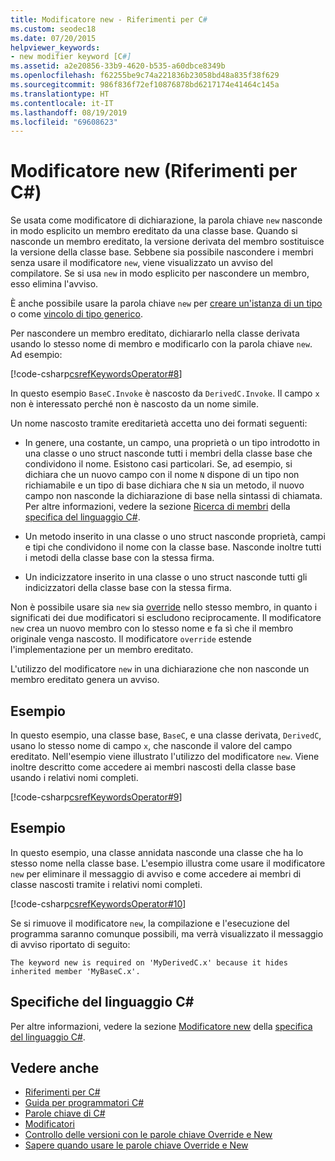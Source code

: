 ```yaml
---
title: Modificatore new - Riferimenti per C#
ms.custom: seodec18
ms.date: 07/20/2015
helpviewer_keywords:
- new modifier keyword [C#]
ms.assetid: a2e20856-33b9-4620-b535-a60dbce8349b
ms.openlocfilehash: f62255be9c74a221836b23058bd48a835f38f629
ms.sourcegitcommit: 986f836f72ef10876878bd6217174e41464c145a
ms.translationtype: HT
ms.contentlocale: it-IT
ms.lasthandoff: 08/19/2019
ms.locfileid: "69608623"
---
```

# <a name="new-modifier-c-reference"></a>Modificatore new (Riferimenti per C#)

Se usata come modificatore di dichiarazione, la parola chiave `new` nasconde in modo esplicito un membro ereditato da una classe base. Quando si nasconde un membro ereditato, la versione derivata del membro sostituisce la versione della classe base. Sebbene sia possibile nascondere i membri senza usare il modificatore `new`, viene visualizzato un avviso del compilatore. Se si usa `new` in modo esplicito per nascondere un membro, esso elimina l'avviso.

È anche possibile usare la parola chiave `new` per [creare un'istanza di un tipo](../operators/new-operator.md) o come [vincolo di tipo generico](./new-constraint.md).

Per nascondere un membro ereditato, dichiararlo nella classe derivata usando lo stesso nome di membro e modificarlo con la parola chiave `new`. Ad esempio:

[!code-csharp[csrefKeywordsOperator#8](~/samples/snippets/csharp/VS_Snippets_VBCSharp/csrefKeywordsOperator/CS/csrefKeywordsOperators.cs#8)]

In questo esempio `BaseC.Invoke` è nascosto da `DerivedC.Invoke`. Il campo `x` non è interessato perché non è nascosto da un nome simile.

Un nome nascosto tramite ereditarietà accetta uno dei formati seguenti:

- In genere, una costante, un campo, una proprietà o un tipo introdotto in una classe o uno struct nasconde tutti i membri della classe base che condividono il nome. Esistono casi particolari. Se, ad esempio, si dichiara che un nuovo campo con il nome `N` dispone di un tipo non richiamabile e un tipo di base dichiara che `N` sia un metodo, il nuovo campo non nasconde la dichiarazione di base nella sintassi di chiamata. Per altre informazioni, vedere la sezione [Ricerca di membri](~/_csharplang/spec/expressions.md#member-lookup) della [specifica del linguaggio C#](~/_csharplang/spec/introduction.md).

- Un metodo inserito in una classe o uno struct nasconde proprietà, campi e tipi che condividono il nome con la classe base. Nasconde inoltre tutti i metodi della classe base con la stessa firma.

- Un indicizzatore inserito in una classe o uno struct nasconde tutti gli indicizzatori della classe base con la stessa firma.

Non è possibile usare sia `new` sia [override](override.md) nello stesso membro, in quanto i significati dei due modificatori si escludono reciprocamente. Il modificatore `new` crea un nuovo membro con lo stesso nome e fa sì che il membro originale venga nascosto. Il modificatore `override` estende l'implementazione per un membro ereditato.

L'utilizzo del modificatore `new` in una dichiarazione che non nasconde un membro ereditato genera un avviso.

## <a name="example"></a>Esempio

In questo esempio, una classe base, `BaseC`, e una classe derivata, `DerivedC`, usano lo stesso nome di campo `x`, che nasconde il valore del campo ereditato. Nell'esempio viene illustrato l'utilizzo del modificatore `new`. Viene inoltre descritto come accedere ai membri nascosti della classe base usando i relativi nomi completi.

[!code-csharp[csrefKeywordsOperator#9](~/samples/snippets/csharp/VS_Snippets_VBCSharp/csrefKeywordsOperator/CS/csrefKeywordsOperators.cs#9)]

## <a name="example"></a>Esempio

In questo esempio, una classe annidata nasconde una classe che ha lo stesso nome nella classe base. L'esempio illustra come usare il modificatore `new` per eliminare il messaggio di avviso e come accedere ai membri di classe nascosti tramite i relativi nomi completi.

[!code-csharp[csrefKeywordsOperator#10](~/samples/snippets/csharp/VS_Snippets_VBCSharp/csrefKeywordsOperator/CS/csrefKeywordsOperators.cs#10)]

Se si rimuove il modificatore `new`, la compilazione e l'esecuzione del programma saranno comunque possibili, ma verrà visualizzato il messaggio di avviso riportato di seguito:

```text
The keyword new is required on 'MyDerivedC.x' because it hides inherited member 'MyBaseC.x'.
```

## <a name="c-language-specification"></a>Specifiche del linguaggio C#

Per altre informazioni, vedere la sezione [Modificatore new](~/_csharplang/spec/classes.md#the-new-modifier) della [specifica del linguaggio C#](~/_csharplang/spec/introduction.md).

## <a name="see-also"></a>Vedere anche

- [Riferimenti per C#](../../language-reference/index.md)
- [Guida per programmatori C#](../../programming-guide/index.md)
- [Parole chiave di C#](index.md)
- [Modificatori](modifiers.md)
- [Controllo delle versioni con le parole chiave Override e New](../../programming-guide/classes-and-structs/versioning-with-the-override-and-new-keywords.md)
- [Sapere quando usare le parole chiave Override e New](../../programming-guide/classes-and-structs/knowing-when-to-use-override-and-new-keywords.md)
